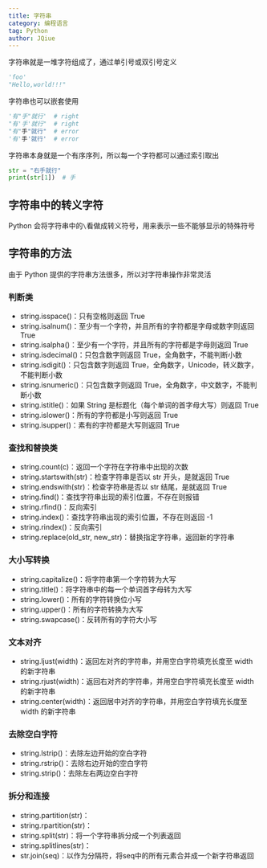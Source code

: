 ```yaml
---
title: 字符串
category: 编程语言
tag: Python
author: JQiue
---
```


字符串就是一堆字符组成了，通过单引号或双引号定义

```python
'foo'
"Hello,world!!!"
```

字符串也可以嵌套使用

```python
'有"手"就行'  # right
"有'手'就行"  # right
"有"手"就行"  # error
'有'手'就行'  # error
```

字符串本身就是一个有序序列，所以每一个字符都可以通过索引取出

```python
str = "右手就行"
print(str[1])  # 手
```

## 字符串中的转义字符

Python 会将字符串中的`\`看做成转义符号，用来表示一些不能够显示的特殊符号

## 字符串的方法

由于 Python 提供的字符串方法很多，所以对字符串操作非常灵活

### 判断类

+ string.isspace()：只有空格则返回 True
+ string.isalnum()：至少有一个字符，并且所有的字符都是字母或数字则返回 True
+ string.isalpha()：至少有一个字符，并且所有的字符都是字母则返回 True
+ string.isdecimal()：只包含数字则返回 True，全角数字，不能判断小数
+ string.isdigit()：只包含数字则返回 True，全角数字，Unicode，转义数字，不能判断小数
+ string.isnumeric()：只包含数字则返回 True，全角数字，中文数字，不能判断小数
+ string.istitle()：如果 String 是标题化（每个单词的首字母大写）则返回 True
+ string.islower()：所有的字符都是小写则返回 True
+ string.isupper()：素有的字符都是大写则返回 True

### 查找和替换类

+ string.count(c)：返回一个字符在字符串中出现的次数
+ string.startswith(str)：检查字符串是否以 str 开头，是就返回 True
+ string.endswith(str)：检查字符串是否以 str 结尾，是就返回 True
+ string.find()：查找字符串出现的索引位置，不存在则报错
+ string.rfind()：反向索引
+ string.index()：查找字符串出现的索引位置，不存在则返回 -1
+ string.rindex()：反向索引
+ string.replace(old_str, new_str)：替换指定字符串，返回新的字符串

### 大小写转换

+ string.capitalize()：将字符串第一个字符转为大写
+ string.title()：将字符串中的每一个单词首字母转为大写
+ string.lower()：所有的字符转换位小写
+ string.upper()：所有的字符转换为大写
+ string.swapcase()：反转所有的字符大小写

### 文本对齐

+ string.ljust(width)：返回左对齐的字符串，并用空白字符填充长度至 width 的新字符串
+ string.rjust(width)：返回右对齐的字符串，并用空白字符填充长度至 width 的新字符串
+ string.center(width)：返回居中对齐的字符串，并用空白字符填充长度至 width 的新字符串

### 去除空白字符

+ string.lstrip()：去除左边开始的空白字符
+ string.rstrip()：去除右边开始的空白字符
+ string.strip()：去除左右两边空白字符

### 拆分和连接

+ string.partition(str)：
+ string.rpartition(str)：
+ string.split(str)：将一个字符串拆分成一个列表返回
+ string.splitlines(str)：
+ str.join(seq)：以作为分隔符，将seq中的所有元素合并成一个新字符串返回
